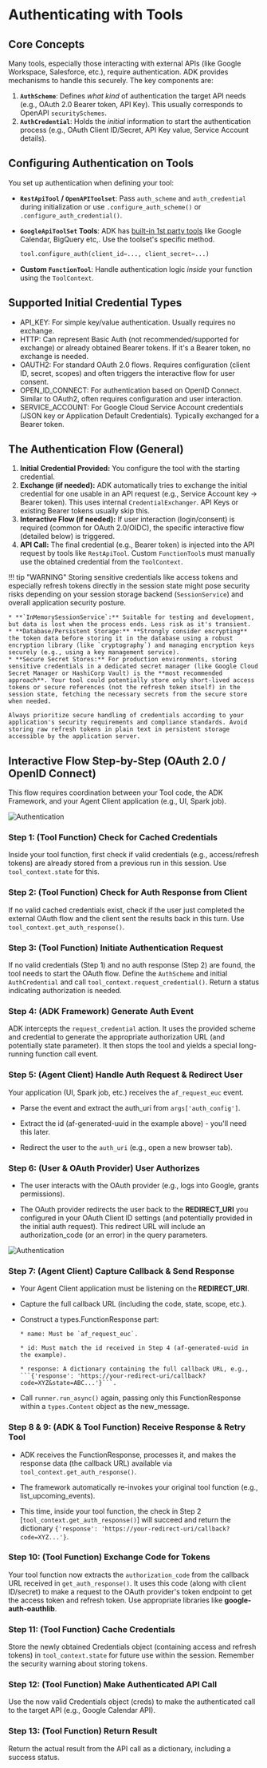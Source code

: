 # Authenticating with Tools

## Core Concepts

Many tools, especially those interacting with external APIs (like Google Workspace, Salesforce, etc.), require authentication. ADK provides mechanisms to handle this securely. The key components are:

1. **`AuthScheme`**: Defines *what kind* of authentication the target API needs (e.g., OAuth 2.0 Bearer token, API Key). This usually corresponds to OpenAPI `securitySchemes`.
2. **`AuthCredential`**: Holds the *initial* information to start the authentication process (e.g., OAuth Client ID/Secret, API Key value, Service Account details).

## Configuring Authentication on Tools

You set up authentication when defining your tool:

* **`RestApiTool` / `OpenAPIToolset`**: Pass `auth_scheme` and `auth_credential` during initialization or use `.configure_auth_scheme()` or `.configure_auth_credential()`.
* **`GoogleApiToolSet` Tools**: ADK has [built-in 1st party tools](../tools/built-in-tools.md) like Google Calendar, BigQuery etc,. Use the toolset's specific method.

   ```py
   tool.configure_auth(client_id=..., client_secret=...)
   ```

* **Custom `FunctionTool`**: Handle authentication logic *inside* your function using the `ToolContext`.

## Supported Initial Credential Types

   * API_KEY: For simple key/value authentication. Usually requires no exchange.
   * HTTP: Can represent Basic Auth (not recommended/supported for exchange) or already obtained Bearer tokens. If it's a Bearer token, no exchange is needed.
   * OAUTH2: For standard OAuth 2.0 flows. Requires configuration (client ID, secret, scopes) and often triggers the interactive flow for user consent.
   * OPEN_ID_CONNECT: For authentication based on OpenID Connect. Similar to OAuth2, often requires configuration and user interaction.
   * SERVICE_ACCOUNT: For Google Cloud Service Account credentials (JSON key or Application Default Credentials). Typically exchanged for a Bearer token.

## The Authentication Flow (General)

1. **Initial Credential Provided:** You configure the tool with the starting credential.
2. **Exchange (if needed):** ADK automatically tries to exchange the initial credential for one usable in an API request (e.g., Service Account key -> Bearer token). This uses internal `CredentialExchanger`. API Keys or existing Bearer tokens usually skip this.
3. **Interactive Flow (if needed):** If user interaction (login/consent) is required (common for OAuth 2.0/OIDC), the specific interactive flow (detailed below) is triggered.
4. **API Call:** The final credential (e.g., Bearer token) is injected into the API request by tools like `RestApiTool`. Custom `FunctionTool`s must manually use the obtained credential from the `ToolContext`.

!!! tip "WARNING"
    Storing sensitive credentials like access tokens and especially refresh tokens directly in the session state might pose security risks depending on your session storage backend (`SessionService`) and overall application security posture.

    * **`InMemorySessionService`:** Suitable for testing and development, but data is lost when the process ends. Less risk as it's transient.
    * **Database/Persistent Storage:** **Strongly consider encrypting** the token data before storing it in the database using a robust encryption library (like `cryptography`) and managing encryption keys securely (e.g., using a key management service).
    * **Secure Secret Stores:** For production environments, storing sensitive credentials in a dedicated secret manager (like Google Cloud Secret Manager or HashiCorp Vault) is the **most recommended approach**. Your tool could potentially store only short-lived access tokens or secure references (not the refresh token itself) in the session state, fetching the necessary secrets from the secure store when needed.

    Always prioritize secure handling of credentials according to your application's security requirements and compliance standards. Avoid storing raw refresh tokens in plain text in persistent storage accessible by the application server.

## Interactive Flow Step-by-Step (OAuth 2.0 / OpenID Connect)

This flow requires coordination between your Tool code, the ADK Framework, and your Agent Client application (e.g., UI, Spark job).

![Authentication](../assets/auth_part1.svg)

### Step 1: (Tool Function) Check for Cached Credentials

Inside your tool function, first check if valid credentials (e.g., access/refresh tokens) are already stored from a previous run in this session. Use `tool_context.state` for this.

### Step 2: (Tool Function) Check for Auth Response from Client

If no valid cached credentials exist, check if the user just completed the external OAuth flow and the client sent the results back in this turn. Use `tool_context.get_auth_response()`.

### Step 3: (Tool Function) Initiate Authentication Request

If no valid credentials (Step 1) and no auth response (Step 2) are found, the tool needs to start the OAuth flow. Define the `AuthScheme` and initial `AuthCredential` and call `tool_context.request_credential()`. Return a status indicating authorization is needed.

### Step 4: (ADK Framework) Generate Auth Event

ADK intercepts the `request_credential` action. It uses the provided scheme and credential to generate the appropriate authorization URL (and potentially state parameter). It then stops the tool and yields a special long-running function call event.

### Step 5: (Agent Client) Handle Auth Request & Redirect User

Your application (UI, Spark job, etc.) receives the `af_request_euc` event.

* Parse the event and extract the auth_uri from `args['auth_config']`.

* Extract the id (af-generated-uuid in the example above) - you'll need this later.

* Redirect the user to the `auth_uri` (e.g., open a new browser tab).

### Step 6: (User & OAuth Provider) User Authorizes

* The user interacts with the OAuth provider (e.g., logs into Google, grants permissions).

* The OAuth provider redirects the user back to the **REDIRECT_URI** you configured in your OAuth Client ID settings (and potentially provided in the initial auth request). This redirect URL will include an authorization_code (or an error) in the query parameters.

![Authentication](../assets/auth_part2.svg)

### Step 7: (Agent Client) Capture Callback & Send Response

* Your Agent Client application must be listening on the **REDIRECT_URI**.

* Capture the full callback URL (including the code, state, scope, etc.).

* Construct a types.FunctionResponse part:

      * name: Must be `af_request_euc`.

      * id: Must match the id received in Step 4 (af-generated-uuid in the example).

      * response: A dictionary containing the full callback URL, e.g., ```{'response': 'https://your-redirect-uri/callback?code=XYZ&state=ABC...'}```.

* Call `runner.run_async()` again, passing only this FunctionResponse within a `types.Content` object as the new_message.

### Step 8 & 9: (ADK & Tool Function) Receive Response & Retry Tool

* ADK receives the FunctionResponse, processes it, and makes the response data (the callback URL) available via `tool_context.get_auth_response()`.

* The framework automatically re-invokes your original tool function (e.g., list_upcoming_events).

* This time, inside your tool function, the check in Step 2 [`tool_context.get_auth_response()`] will succeed and return the dictionary ```{'response': 'https://your-redirect-uri/callback?code=XYZ...'}```.

### Step 10: (Tool Function) Exchange Code for Tokens

Your tool function now extracts the `authorization_code` from the callback URL received in `get_auth_response()`. It uses this code (along with client ID/secret) to make a request to the OAuth provider's token endpoint to get the access token and refresh token. Use appropriate libraries like **google-auth-oauthlib**.

### Step 11: (Tool Function) Cache Credentials

Store the newly obtained Credentials object (containing access and refresh tokens) in `tool_context.state` for future use within the session. Remember the security warning about storing tokens.

### Step 12: (Tool Function) Make Authenticated API Call

Use the now valid Credentials object (creds) to make the authenticated call to the target API (e.g., Google Calendar API).

### Step 13: (Tool Function) Return Result

Return the actual result from the API call as a dictionary, including a success status.
